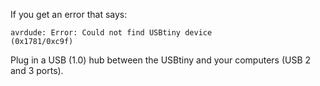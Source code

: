 If you get an error that says:

<code>avrdude: Error: Could not find USBtiny device (0x1781/0xc9f)</code>

Plug in a USB (1.0) hub between the USBtiny and your computers (USB 2 and 3 ports).  


